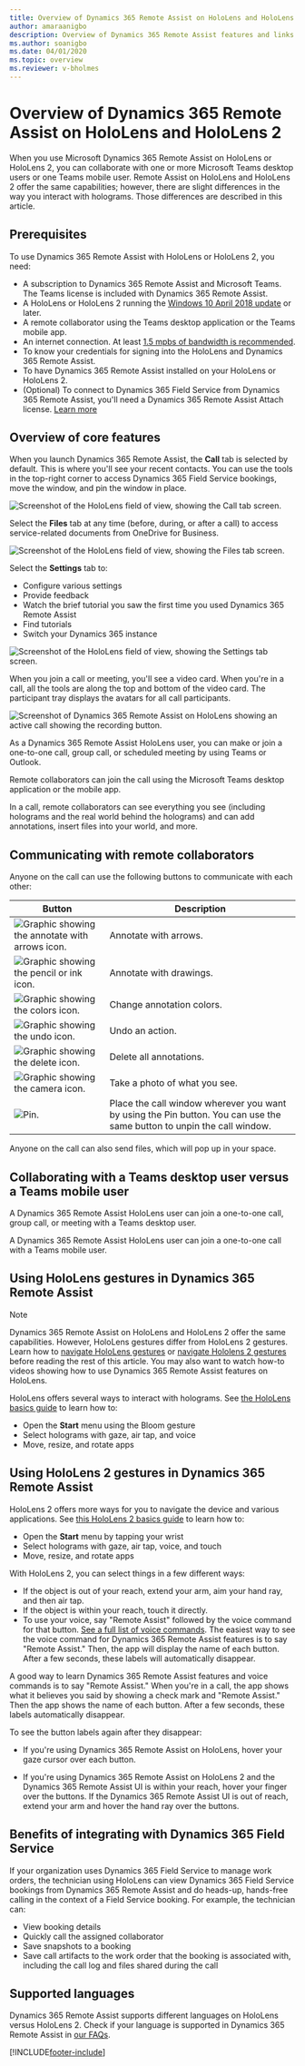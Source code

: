 ```yaml
---
title: Overview of Dynamics 365 Remote Assist on HoloLens and HoloLens 2
author: amaraanigbo
description: Overview of Dynamics 365 Remote Assist features and links to HoloLens and HoloLens 2 gestures 
ms.author: soanigbo
ms.date: 04/01/2020
ms.topic: overview
ms.reviewer: v-bholmes
---
```


# Overview of Dynamics 365 Remote Assist on HoloLens and HoloLens 2

When you use Microsoft Dynamics 365 Remote Assist on HoloLens or HoloLens 2, you can collaborate with one or more Microsoft Teams desktop users or one Teams mobile user. Remote Assist on HoloLens and HoloLens 2 offer the same capabilities; however, there are slight differences in the way you interact with holograms. Those differences are described in this article.

## Prerequisites

To use Dynamics 365 Remote Assist with HoloLens or HoloLens 2, you need:

- A subscription to Dynamics 365 Remote Assist and Microsoft Teams. The Teams license is included with Dynamics 365 Remote Assist. 
- A HoloLens or HoloLens 2 running the [Windows 10 April 2018 update](requirements.md) or later.
- A remote collaborator using the Teams desktop application or the Teams mobile app.  
- An internet connection. At least [1.5 mpbs of bandwidth is recommended](/microsoftteams/upgrade-prepare-environment-prepare-network#bandwidth-planning).
- To know your credentials for signing into the HoloLens and Dynamics 365 Remote Assist.
- To have Dynamics 365 Remote Assist installed on your HoloLens or HoloLens 2.
- (Optional) To connect to Dynamics 365 Field Service from Dynamics 365 Remote Assist, you'll need a Dynamics 365 Remote Assist Attach license. [Learn more](buy-remote-assist.md)

## Overview of core features

When you launch Dynamics 365 Remote Assist, the **Call** tab is selected by default. This is where you'll see your recent contacts. You can use the tools in the top-right corner to access Dynamics 365 Field Service bookings, move the window, and pin the window in place.  

![Screenshot of the HoloLens field of view, showing the Call tab screen.](media/02.00-contacts.png)

Select the **Files** tab at any time (before, during, or after a call) to access service-related documents from OneDrive for Business.

![Screenshot of the HoloLens field of view, showing the Files tab screen.](media/06.00-files.png "Files")

Select the **Settings** tab to:

- Configure various settings
- Provide feedback
- Watch the brief tutorial you saw the first time you used Dynamics 365 Remote Assist
- Find tutorials 
- Switch your Dynamics 365 instance

![Screenshot of the HoloLens field of view, showing the Settings tab screen.](media/08.00-settings.png "Settings")

When you join a call or meeting, you'll see a video card. When you're in a call, all the tools are along the top and bottom of the video card. The participant tray displays the avatars for all call participants.  

![Screenshot of Dynamics 365 Remote Assist on HoloLens showing an active call showing the recording button.](media/03.00-call.png)

As a Dynamics 365 Remote Assist HoloLens user, you can make or join a one-to-one call, group call, or scheduled meeting by using Teams or Outlook.

Remote collaborators can join the call using the Microsoft Teams desktop application or the mobile app.  

In a call, remote collaborators can see everything you see (including holograms and the real world behind the holograms) and can add annotations, insert files into your world, and more.

## Communicating with remote collaborators

Anyone on the call can use the following buttons to communicate with each other:

|Button|Description|
|------|-----------------------------------------------------------------------------------|
|![Graphic showing the annotate with arrows icon.](media/RAHL_Arrow.png "Arrow")|Annotate with arrows.|
|![Graphic showing the pencil or ink icon.](media/RAHL_Ink.png "Ink")|Annotate with drawings.|
|![Graphic showing the colors icon.](media/RAHL_Color.png "Colors")|Change annotation colors.|
|![Graphic showing the undo icon.](media/RAHL_Undo.png "Undo")|Undo an action.|
|![Graphic showing the delete icon.](media/RAHL_Trash.png "Delete")|Delete all annotations.|
|![Graphic showing the camera icon.](media/RAHL_Camera.png "Camera")|Take a photo of what you see.|
|![Pin.](media/RAHL_Pin.png "Pin")|Place the call window wherever you want by using the Pin button. You can use the same button to unpin the call window.|

Anyone on the call can also send files, which will pop up in your space.  



## Collaborating with a Teams desktop user versus a Teams mobile user

A Dynamics 365 Remote Assist HoloLens user can join a one-to-one call, group call, or meeting with a Teams desktop user.

A Dynamics 365 Remote Assist HoloLens user can join a one-to-one call with a Teams mobile user.



## Using HoloLens gestures in Dynamics 365 Remote Assist

> [!Note]
> Dynamics 365 Remote Assist on HoloLens and HoloLens 2 offer the same capabilities. However, HoloLens gestures differ from HoloLens 2 gestures. Learn how to [navigate HoloLens gestures](/hololens/hololens1-basic-usage) or [navigate Hololens 2 gestures](/hololens/hololens2-basic-usage) before reading the rest of this article. You may also want to watch how-to videos showing how to use Dynamics 365 Remote Assist features on HoloLens.

HoloLens offers several ways to interact with holograms. See [the HoloLens basics guide](/hololens/hololens1-basic-usage) to learn how to:

- Open the **Start** menu using the Bloom gesture
- Select holograms with gaze, air tap, and voice
- Move, resize, and rotate apps

## Using HoloLens 2 gestures in Dynamics 365 Remote Assist

HoloLens 2 offers more ways for you to navigate the device and various applications. See [this HoloLens 2 basics guide](/hololens/hololens2-basic-usage) to learn how to:

- Open the **Start** menu by tapping your wrist
- Select holograms with gaze, air tap, voice, and touch
- Move, resize, and rotate apps

With HoloLens 2, you can select things in a few different ways:

- If the object is out of your reach, extend your arm, aim your hand ray, and then air tap.
- If the object is within your reach, touch it directly.
- To use your voice, say "Remote Assist" followed by the voice command for that button. [See a full list of voice commands](voice-commands-hololens.md). The easiest way to see the voice command for Dynamics 365 Remote Assist features is to say "Remote Assist." Then, the app will display the name of each button. After a few seconds, these labels will automatically disappear.


A good way to learn Dynamics 365 Remote Assist features and voice commands is to say "Remote Assist." When you're in a call, the app shows what it believes you said by showing a check mark and "Remote Assist." Then the app shows the name of each button. After a few seconds, these labels automatically disappear.

To see the button labels again after they disappear:

- If you're using Dynamics 365 Remote Assist on HoloLens, hover your gaze cursor over each button.

- If you're using Dynamics 365 Remote Assist on HoloLens 2 and the Dynamics 365 Remote Assist UI is within your reach, hover your finger over the buttons. If the Dynamics 365 Remote Assist UI is out of reach, extend your arm and hover the hand ray over the buttons.

## Benefits of integrating with Dynamics 365 Field Service

If your organization uses Dynamics 365 Field Service to manage work orders, the technician using HoloLens can view Dynamics 365 Field Service bookings from Dynamics 365 Remote Assist and do heads-up, hands-free calling in the context of a Field Service booking. For example, the technician can:

- View booking details
- Quickly call the assigned collaborator  
- Save snapshots to a booking
- Save call artifacts to the work order that the booking is associated with, including the call log and files shared during the call

## Supported languages

Dynamics 365 Remote Assist supports different languages on HoloLens versus HoloLens 2. Check if your language is supported in Dynamics 365 Remote Assist in [our FAQs](faq-hololens.md).

[!INCLUDE[footer-include](../includes/footer-banner.md)]
